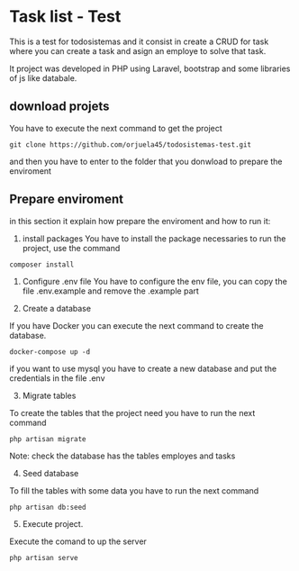 # Task list - Test #

This is a test for todosistemas and it consist in create a CRUD for task where you can create a task and asign an employe to solve that task.

It project was developed in PHP using Laravel, bootstrap and some libraries of js like databale.

## download projets

You have to execute the next command to get the project 
```
git clone https://github.com/orjuela45/todosistemas-test.git
```
and then you have to enter to the folder that you donwload to prepare the enviroment

## Prepare enviroment ##

in this section it explain how prepare the enviroment and how to run it:

1. install packages
You have to install the package necessaries to run the project, use the command 
```
composer install
```

1. Configure .env file
You have to configure the env file, you can copy the file .env.example and remove the .example part

2. Create a database

If you have Docker you can execute the next command to create the database.
```
docker-compose up -d
```

if you want to use mysql you have to create a new database and put the credentials in the file .env

3. Migrate tables

To create the tables that the project need you have to run the next command
```
php artisan migrate
```

Note: check the database has the tables employes and tasks

4. Seed database 

To fill the tables with some data you have to run the next command
```
php artisan db:seed
```

5. Execute project.

Execute the comand to up the server 
```
php artisan serve
```